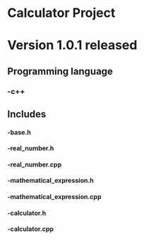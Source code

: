 # Calculator Project
# Version 1.0.1 released
## Programming language
### -c++
## Includes
#### -base.h 
#### -real_number.h
#### -real_number.cpp
#### -mathematical_expression.h
#### -mathematical_expression.cpp
#### -calculator.h
#### -calculator.cpp
